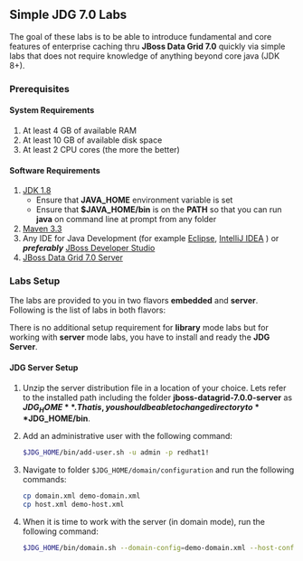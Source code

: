 ## Simple JDG 7.0 Labs

The goal of these labs is to be able to introduce fundamental and core features of enterprise caching thru **JBoss Data Grid 7.0** quickly via simple labs that does not require knowledge of anything beyond core java (JDK 8+).

### Prerequisites

#### System Requirements

1. At least 4 GB of available RAM
2. At least 10 GB of available disk space
3. At least 2 CPU cores (the more the better) 

#### Software Requirements
1. [JDK 1.8](http://www.oracle.com/technetwork/java/javase/downloads/index.html)
   * Ensure that **JAVA_HOME** environment variable is set
   * Ensure that **$JAVA_HOME/bin** is on the **PATH** so that you can run **java** on command line at prompt from any folder
2. [Maven 3.3](https://maven.apache.org/download.cgi)
3. Any IDE for Java Development (for example [Eclipse](https://eclipse.org/downloads/), [IntelliJ IDEA](https://download-cf.jetbrains.com/idea/ideaIC-2016.3.2.tar.gz)    )  or ***preferably*** [JBoss Developer Studio](https://developers.redhat.com/products/devstudio/download/) 
4. [JBoss Data Grid 7.0 Server](https://developers.redhat.com/download-manager/file/jboss-datagrid-7.0.0-server.zip)

### Labs Setup

The labs are provided to you in two flavors **embedded** and **server**. Following is the list of labs in both flavors:


There is no additional setup requirement for **library** mode labs but for working with **server** mode labs, you have to install and ready the **JDG Server**. 

#### JDG Server Setup

1. Unzip the server distribution file in a location of your choice. Lets refer to the installed path including the folder **jboss-datagrid-7.0.0-server** as **$JDG_HOME**. That is, you should be able to change directory to **$JDG_HOME/bin**.
2. Add an administrative user with the following command:

   ```sh
   $JDG_HOME/bin/add-user.sh -u admin -p redhat1! 
   ```

3. Navigate to folder `$JDG_HOME/domain/configuration` and run the following commands:

   ```sh
   cp domain.xml demo-domain.xml 
   cp host.xml demo-host.xml
   ```

4. When it is time to work with the server (in domain mode), run the following command:

   ```sh
   $JDG_HOME/bin/domain.sh --domain-config=demo-domain.xml --host-config=demo-config.xml
   ```   
